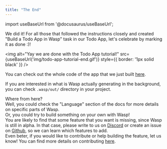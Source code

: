 ```yaml
---
title: "The End"
---
```


import useBaseUrl from '@docusaurus/useBaseUrl';

We did it! For all those that followed the instructions closely and created "Build a Todo App in Wasp" task in our Todo App, let's celebrate by marking it as done :)!

<img alt="Yay we are done with the Todo App tutorial!" 
     src={useBaseUrl('img/todo-app-tutorial-end.gif')}
     style={{ border: '1px solid black' }}
/>

You can check out the whole code of the app that we just built [here](https://github.com/wasp-lang/wasp/tree/master/examples/tutorials/TodoApp).

If you are interested in what is Wasp actually generating in the background, you can check `.wasp/out/` directory in your project.

Where from here?  
Well, you could check the "Language" section of the docs for more details on specific parts of Wasp.  
Or, you could try to build something on your own with Wasp!  
You are likely to find that some feature that you want is missing, since Wasp is still in alpha.
In that case, please write to us on [Discord](https://discord.gg/rzdnErX) or create an issue on [Github](https://github.com/wasp-lang/wasp), so we can learn which features to add.  
Even beter, if you would like to contribute or help building the feature, let us know!
You can find more details on contributing [here](contributing.md).
